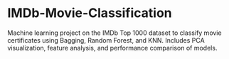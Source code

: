 # IMDb-Movie-Classification
Machine learning project on the IMDb Top 1000 dataset to classify movie certificates using Bagging, Random Forest, and KNN. Includes PCA visualization, feature analysis, and performance comparison of models.
